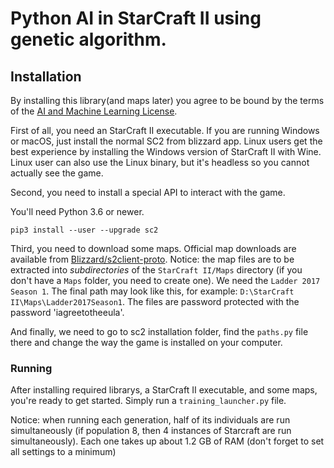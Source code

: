 # Python AI in StarCraft II using genetic algorithm.

## Installation

By installing this library(and maps later) you agree to be bound by the terms of the [AI and Machine Learning License](http://blzdistsc2-a.akamaihd.net/AI_AND_MACHINE_LEARNING_LICENSE.html).

First of all, you need an StarCraft II executable. If you are running Windows or macOS, just install the normal SC2 from blizzard app. Linux users get the best experience by installing the Windows version of StarCraft II with Wine. Linux user can also use the Linux binary, but it's headless so you cannot actually see the game.

Second, you need to install a special API to interact with the game.

You'll need Python 3.6 or newer.

```
pip3 install --user --upgrade sc2
```

Third, you need to download some maps. Official map downloads are available from [Blizzard/s2client-proto](https://github.com/Blizzard/s2client-proto#downloads). Notice: the map files are to be extracted into *subdirectories* of the `StarCraft II/Maps` directory (if you don't have a `Maps` folder, you need to create one). We need the `Ladder 2017 Season 1`. 
The final path may look like this, for example: `D:\StarCraft II\Maps\Ladder2017Season1`.
The files are password protected with the password 'iagreetotheeula'.

And finally, we need to go to sc2 installation folder, find the `paths.py` file there and change the way the game is installed on your computer.

### Running

After installing required librarys, a StarCraft II executable, and some maps, you're ready to get started. Simply run a `training_launcher.py` file. 

Notice: when running each generation, half of its individuals are run simultaneously (if population 8, then 4 instances of Starcraft are run simultaneously). Each one takes up about 1.2 GB of RAM (don't forget to set all settings to a minimum)
